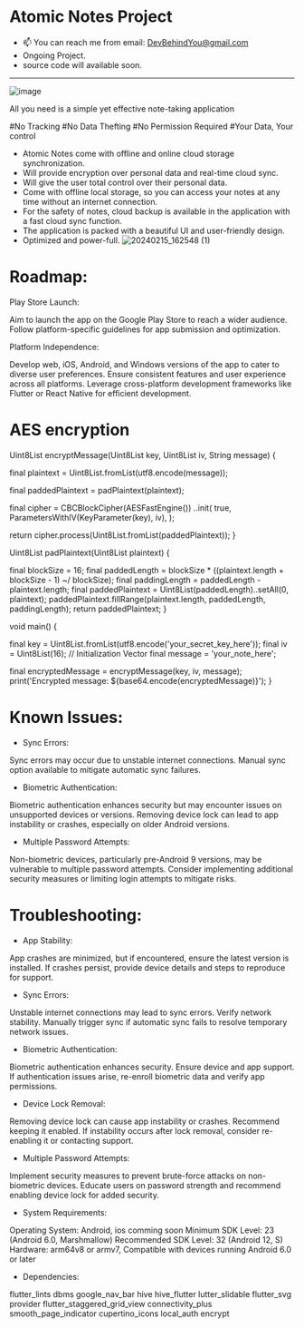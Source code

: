 # Atomic Notes Project
- 📫 You can reach me from email: DevBehindYou@gmail.com
- Ongoing Project.
- source code will available soon.
__________________________________________________________________
![image](https://github.com/DevBehindYou/Atomic-Notes-Project/assets/147663456/a6519e43-0e3e-4ce6-aebe-d508a1aadf97)

All you need is a simple yet effective note-taking application

#No Tracking
#No Data Thefting
#No Permission Required
#Your Data, Your control

- Atomic Notes come with offline and online cloud storage synchronization.
- Will provide encryption over personal data and real-time cloud sync.
- Will give the user total control over their personal data.
- Come with offline local storage, so you can access your notes at any time without an internet connection.
- For the safety of notes, cloud backup is available in the application with a fast cloud sync function. 
- The application is packed with a beautiful UI and user-friendly design.
- Optimized and power-full.
![20240215_162548 (1)](https://github.com/DevBehindYou/Atomic-Notes-Project/assets/147663456/82a66baf-8332-4b2a-b1e4-6825f1e06bf1)


# Roadmap:

Play Store Launch:

Aim to launch the app on the Google Play Store to reach a wider audience.
Follow platform-specific guidelines for app submission and optimization.

Platform Independence:

Develop web, iOS, Android, and Windows versions of the app to cater to diverse user preferences.
Ensure consistent features and user experience across all platforms.
Leverage cross-platform development frameworks like Flutter or React Native for efficient development.

# AES encryption

Uint8List encryptMessage(Uint8List key, Uint8List iv, String message) {

  final plaintext = Uint8List.fromList(utf8.encode(message));
  
  final paddedPlaintext = padPlaintext(plaintext);

  final cipher = CBCBlockCipher(AESFastEngine())
    ..init(
      true,
      ParametersWithIV(KeyParameter(key), iv),
    );

  return cipher.process(Uint8List.fromList(paddedPlaintext));
}

Uint8List padPlaintext(Uint8List plaintext) {

  final blockSize = 16;
  final paddedLength = blockSize * ((plaintext.length + blockSize - 1) ~/ blockSize);
  final paddingLength = paddedLength - plaintext.length;
  final paddedPlaintext = Uint8List(paddedLength)..setAll(0, plaintext);
  paddedPlaintext.fillRange(plaintext.length, paddedLength, paddingLength);
  return paddedPlaintext;
}

void main() {

  final key = Uint8List.fromList(utf8.encode('your_secret_key_here'));
  final iv = Uint8List(16); // Initialization Vector
  final message = 'your_note_here';

  final encryptedMessage = encryptMessage(key, iv, message);
  print('Encrypted message: ${base64.encode(encryptedMessage)}');
}


# Known Issues:

- Sync Errors:

Sync errors may occur due to unstable internet connections.
Manual sync option available to mitigate automatic sync failures.

- Biometric Authentication:

Biometric authentication enhances security but may encounter issues on unsupported devices or versions.
Removing device lock can lead to app instability or crashes, especially on older Android versions.

- Multiple Password Attempts:

Non-biometric devices, particularly pre-Android 9 versions, may be vulnerable to multiple password attempts.
Consider implementing additional security measures or limiting login attempts to mitigate risks.

# Troubleshooting:
- App Stability:

App crashes are minimized, but if encountered, ensure the latest version is installed.
If crashes persist, provide device details and steps to reproduce for support.

- Sync Errors:

Unstable internet connections may lead to sync errors. Verify network stability.
Manually trigger sync if automatic sync fails to resolve temporary network issues.

- Biometric Authentication:

Biometric authentication enhances security. Ensure device and app support.
If authentication issues arise, re-enroll biometric data and verify app permissions.

- Device Lock Removal:

Removing device lock can cause app instability or crashes. Recommend keeping it enabled.
If instability occurs after lock removal, consider re-enabling it or contacting support.

- Multiple Password Attempts:

Implement security measures to prevent brute-force attacks on non-biometric devices.
Educate users on password strength and recommend enabling device lock for added security.

- System Requirements:

Operating System: Android, ios comming soon 
Minimum SDK Level: 23 (Android 6.0, Marshmallow)
Recommended SDK Level: 32 (Android 12, S)
Hardware: arm64v8 or armv7, Compatible with devices running Android 6.0 or later

- Dependencies:

flutter_lints dbms google_nav_bar hive hive_flutter lutter_slidable flutter_svg provider flutter_staggered_grid_view connectivity_plus smooth_page_indicator cupertino_icons local_auth encrypt





